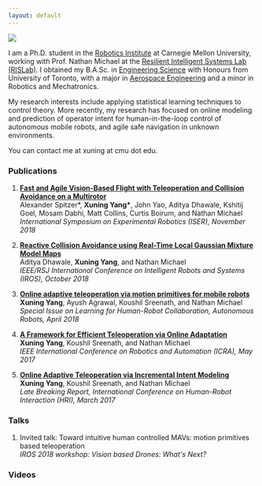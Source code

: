 ```yaml
---
layout: default
---
```


<img class="profile-picture" src="{{site.baseurl}}/{{site.profile-picture}}">

​I am a Ph.D. student in the [Robotics Institute](https://www.ri.cmu.edu/) at Carnegie Mellon University, working with Prof. Nathan Michael at the [Resilient Intelligent Systems Lab (RISLab)](https://www.rislab.org/). I obtained my B.A.Sc. in [Engineering Science](http://engsci.utoronto.ca/explore_our_program/about_engsci/) with Honours from University of Toronto, with a major in [Aerospace Engineering](http://www.utias.utoronto.ca/) and a minor in Robotics and Mechatronics.

My research interests include applying statistical learning techniques to control theory. More recently, my research has focused on online modeling and prediction of operator intent for human-in-the-loop control of autonomous mobile robots, and agile safe navigation in unknown environments.

You can contact me at xuning at cmu dot edu.

### Publications
 <!-- <div class="alignable pull-right"><img src="https://media.giphy.com/media/vFKqnCdLPNOKc/giphy.gif"  height="40" /></div> -->

1. [**Fast and Agile Vision-Based Flight with Teleoperation and Collision Avoidance on a Multirotor**](https://www.rislab.org/research1/fast-and-agile-vision-based-flight-with-teleoperation-and-collision-avoidance-on-a-multirotor)  
Alexander Spitzer\*, **Xuning Yang\***, John Yao, Aditya Dhawale, Kshitij Goel, Mosam Dabhi, Matt Collins, Curtis Boirum, and Nathan Michael  
*International Symposium on Experimental Robotics (ISER), November 2018*

2.  [**Reactive Collision Avoidance using Real-Time Local Gaussian Mixture Model Maps**](https://www.rislab.org/research1/reactive-collision-avoidance-using-real-time-local-gaussian-mixture-model-maps)  
Aditya Dhawale, **Xuning Yang**, and Nathan Michael  
*IEEE/RSJ International Conference on Intelligent Robots and Systems (IROS), October 2018*

3. [**Online adaptive teleoperation via motion primitives for mobile robots**](https://rdcu.be/M3B5)  
**Xuning Yang**, Ayush Agrawal, Koushil Sreenath, and Nathan Michael  
*Special Issue on Learning for Human-Robot Collaboration, Autonomous Robots, April 2018*

4. [**A Framework for Efficient Teleoperation via Online Adaptation**](https://ieeexplore.ieee.org/document/7989701/)  
**Xuning Yang**, Koushil Sreenath, and Nathan Michael  
*IEEE International Conference on Robotics and Automation (ICRA), May 2017*

5.  [**Online Adaptive Teleoperation via Incremental Intent Modeling**](http://doi.acm.org/10.1145/3029798.3038370)  
**Xuning Yang**, Koushil Sreenath, and Nathan Michael  
*Late Breaking Report, International Conference on Human-Robot Interaction (HRI), March 2017*


### Talks

1. Invited talk: Toward intuitive human controlled MAVs: motion primitives based teleoperation  
*IROS 2018 workshop: Vision based Drones: What's Next?*

### Videos
